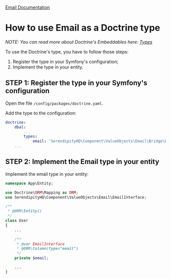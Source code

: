 [Email Documentation](../Email.md)

# How to use Email as a Doctrine type

*NOTE: You can read more about Doctrine's Embeddables here: [Types](https://www.doctrine-project.org/projects/doctrine-dbal/en/2.10/reference/types.html)*

To use the Doctrine's type, you have to follow those steps:

1. Register the type in your Symfony's configuration;
2. Implement the type in your entity.

## STEP 1: Register the type in your Symfony's configuration

Open the file `/config/packages/doctrine.yaml`.

Add the type to the configuration:

```yaml
doctrine:
    dbal:
        ...
        types:
            email: 'SerendipityHQ\Component\ValueObjects\Email\Bridge\Doctrine\EmailType'
    ...
```

## STEP 2: Implement the Email type in your entity

Implement the email type in your entity:

```php
namespace App\Entity;

use Doctrine\ORM\Mapping as ORM;
use SerendipityHQ\Component\ValueObjects\Email\EmailInterface;

/**
 * @ORM\Entity()
 */
class User
{
    ...

    /**
     * @var EmailInterface
     * @ORM\Column(type="email")
     */
    private $email;

    ...
}
```
